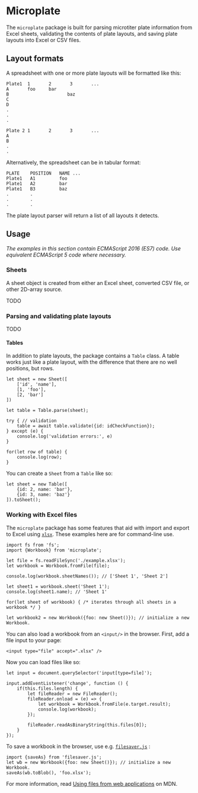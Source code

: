Microplate
==========

The `microplate` package is built for parsing microtiter plate information from Excel sheets, validating the contents of plate layouts, and saving plate layouts into Excel or CSV files.


## Layout formats

A spreadsheet with one or more plate layouts will be formatted like this:

	Plate1  1       2		3		...
	A	    foo     bar
	B                      baz
	C
	D
	.
	.
	.
	
	Plate 2 1       2		3		...
	A
	B
	.
	.

Alternatively, the spreadsheet can be in tabular format:

    PLATE    POSITION   NAME ...
    Plate1   A1         foo 
    Plate1   A2         bar
    Plate1   B3         baz
    .        .
    .        .
    .        .

The plate layout parser will return a list of all layouts it detects.


## Usage

*The examples in this section contain ECMAScript 2016 (ES7) code. Use equivalent ECMAScript 5 code where necessary.*

### Sheets


A sheet object is created from either an Excel sheet, converted CSV file, or other 2D-array source. 

TODO


### Parsing and validating plate layouts


TODO

#### Tables

In addition to plate layouts, the package contains a `Table` class. A table works just like a plate layout, with the difference that there are no well positions, but rows.

	let sheet = new Sheet([
		['id', 'name'],
		[1, 'foo'],
		[2, 'bar']
	])
	
	let table = Table.parse(sheet);
	
	try { // validation
	    table = await table.validate({id: idCheckFunction});
	} except (e) { 
		console.log('validation errors:', e)
	}

	for(let row of table) {
		console.log(row);
	}

You can create a `Sheet` from a `Table` like so:
	       
	let sheet = new Table([
		{id: 2, name: 'bar'},
		{id: 3, name: 'baz'}
	]).toSheet();


### Working with Excel files

The `microplate` package has some features that aid with import and export to Excel using [`xlsx`](https://www.npmjs.com/package/xlsx). These examples here are for command-line use. 


	import fs from 'fs';
	import {Workbook} from 'microplate';

    let file = fs.readFileSync('./example.xlsx');
    let workbook = Workbook.fromFile(file);
    
    console.log(workbook.sheetNames()); // ['Sheet 1', 'Sheet 2']
    
    let sheet1 = workbook.sheet('Sheet 1');
    console.log(sheet1.name); // 'Sheet 1'
    
    for(let sheet of workbook) { /* iterates through all sheets in a workbook */ }
    
    let workbook2 = new Workbook({foo: new Sheet()}); // initialize a new Workbook.


You can also load a workbook from an `<input/>` in the browser. First, add a file input to your page:

	<input type="file" accept=".xlsx" />

Now you can load files like so:

	let input = document.querySelector('input[type=file]');
	
	input.addEventListener('change', function () {
		if(this.files.length) {
			let fileReader = new FileReader();
			fileReader.onload = (e) => {	
				let workbook = Workbook.fromFile(e.target.result);
				console.log(workbook);
			});
	
			fileReader.readAsBinaryString(this.files[0]);
		}
	});


To save a workbook in the browser, use e.g. [`filesaver.js`](https://www.npmjs.com/package/filesaver.js) :

	import {saveAs} from 'filesaver.js';
	let wb = new Workbook({foo: new Sheet()}); // initialize a new Workbook.
    saveAs(wb.toBlob(), 'foo.xlsx');    
    
For more information, read [Using files from web applications](https://developer.mozilla.org/en-US/docs/Using_files_from_web_applications) on MDN.

